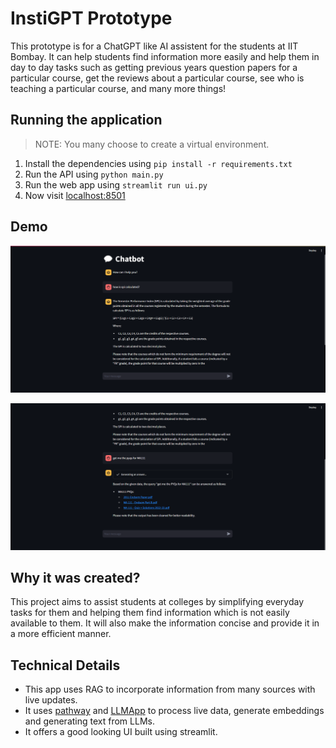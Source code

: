 # InstiGPT Prototype

This prototype is for a ChatGPT like AI assistent for the students at IIT Bombay. It can help students find information more easily and help them in day to day tasks such as getting previous years question papers for a particular course, get the reviews about a particular course, see who is teaching a particular course, and many more things!

## Running the application

> NOTE: You many choose to create a virtual environment.

1. Install the dependencies using `pip install -r requirements.txt`
1. Run the API using `python main.py`
1. Run the web app using `streamlit run ui.py`
1. Now visit [localhost:8501](http://localhost:8501)

## Demo

![Question 1](<docs/question 1.png>)

![Question 2](<docs/question 2.png>)

## Why it was created?

This project aims to assist students at colleges by simplifying everyday tasks for them and helping them find information which is not easily available to them. It will also make the information concise and provide it in a more efficient manner.

## Technical Details

- This app uses RAG to incorporate information from many sources with live updates.
- It uses [pathway](https://github.com/pathwaycom/pathway) and [LLMApp](https://github.com/pathwaycom/llm-app) to process live data, generate embeddings and generating text from LLMs.
- It offers a good looking UI built using streamlit.
